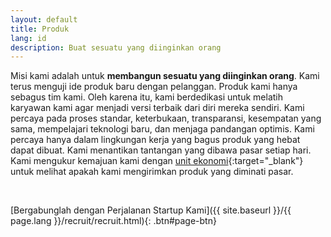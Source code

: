 ```yaml
---
layout: default
title: Produk
lang: id
description: Buat sesuatu yang diinginkan orang
---
```




Misi kami adalah untuk **membangun sesuatu yang diinginkan orang**. Kami terus menguji ide produk baru dengan pelanggan. Produk kami hanya sebagus tim kami. Oleh karena itu, kami berdedikasi untuk melatih karyawan kami agar menjadi versi terbaik dari diri mereka sendiri. Kami percaya pada proses standar, keterbukaan, transparansi, kesempatan yang sama, mempelajari teknologi baru, dan menjaga pandangan optimis. Kami percaya hanya dalam lingkungan kerja yang bagus produk yang hebat dapat dibuat. Kami menantikan tantangan yang dibawa pasar setiap hari. Kami mengukur kemajuan kami dengan [unit ekonomi](https://gust.com/launch/blog/unit-economics){:target="\_blank"} untuk melihat apakah kami mengirimkan produk yang diminati pasar.

<br>

[Bergabunglah dengan Perjalanan Startup Kami]({{ site.baseurl }}/{{ page.lang }}/recruit/recruit.html){: .btn#page-btn}

<br>